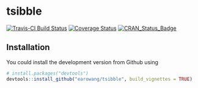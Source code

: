 
<!-- README.md is generated from README.Rmd. Please edit that file -->
tsibble
=======

[![Travis-CI Build Status](https://travis-ci.org/earowang/tsibble.svg?branch=master)](https://travis-ci.org/earowang/tsibble) [![Coverage Status](https://img.shields.io/codecov/c/github/earowang/tsibble/master.svg)](https://codecov.io/github/earowang/tsibble?branch=master) [![CRAN\_Status\_Badge](http://www.r-pkg.org/badges/version/tsibble)](https://cran.r-project.org/package=tsibble)

Installation
------------

You could install the development version from Github using

``` r
# install.packages("devtools")
devtools::install_github("earowang/tsibble", build_vignettes = TRUE)
```
